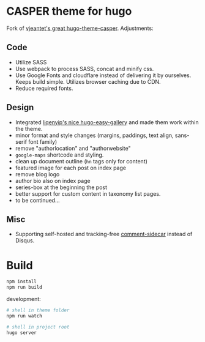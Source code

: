 # CASPER theme for hugo

Fork of [vjeantet's great hugo-theme-casper](https://github.com/vjeantet/hugo-theme-casper). Adjustments:

## Code

- Utilize SASS
- Use webpack to process SASS, concat and minify css.
- Use Google Fonts and cloudflare instead of delivering it by ourselves. Keeps build simple. Utilizes browser caching due to CDN. 
- Reduce required fonts.

## Design

- Integrated [liqenyip's nice hugo-easy-gallery](https://github.com/liwenyip/hugo-easy-gallery/) and made them work within the theme.
- minor format and style changes (margins, paddings, text align, sans-serif font family)
- remove "authorlocation" and "authorwebsite"
- `google-maps` shortcode and styling.
- clean up document outline (`hn` tags only for content)
- featured image for each post on index page
- remove blog logo
- author bio also on index page
- series-box at the beginning the post
- better support for custom content in taxonomy list pages.
- to be continued...

## Misc

- Supporting self-hosted and tracking-free [comment-sidecar](https://github.com/phauer/comment-sidecar) instead of Disqus.

# Build

```bash
npm install
npm run build
```

development:

```bash
# shell in theme folder
npm run watch

# shell in project root
hugo server
```
